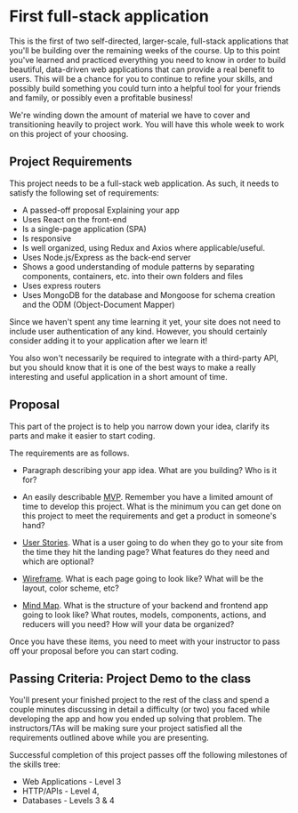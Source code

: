 # First full-stack application

This is the first of two self-directed, larger-scale, full-stack applications that you'll be building over the remaining weeks of the course. Up to this point you've learned and practiced everything you need to know in order to build beautiful, data-driven web applications that can provide a real benefit to users. This will be a chance for you to continue to refine your skills, and possibly build something you could turn into a helpful tool for your friends and family, or possibly even a profitable business!

We're winding down the amount of material we have to cover and transitioning heavily to project work. You will have this whole week to work on this project of your choosing.

## Project Requirements
This project needs to be a full-stack web application. As such, it needs to satisfy the following set of requirements:

* A passed-off proposal Explaining your app
* Uses React on the front-end
* Is a single-page application (SPA)
* Is responsive
* Is well organized, using Redux and Axios where applicable/useful.
* Uses Node.js/Express as the back-end server
* Shows a good understanding of module patterns by separating components, containers, etc. into their own folders and files
* Uses express routers
* Uses MongoDB for the database and Mongoose for schema creation and the ODM (Object-Document Mapper)

Since we haven't spent any time learning it yet, your site does not need to include user authentication of any kind. However, you should certainly consider adding it to your application after we learn it!

You also won't necessarily be required to integrate with a third-party API, but you should know that it is one of the best ways to make a really interesting and useful application in a short amount of time.

## Proposal
This part of the project is to help you narrow down your idea, clarify its parts and make it easier to start coding.

The requirements are as follows.

* Paragraph describing your app idea. What are you building? Who is it for?

* An easily describable [MVP](https://en.wikipedia.org/wiki/Minimum_viable_product). Remember you have a limited amount of time to develop this project. What is the minimum you can get done on this project to meet the requirements and get a product in someone's hand?

* [User Stories](https://www.mountaingoatsoftware.com/agile/user-stories). What is a user going to do when they go to your site from the time they hit the landing page? What features do they need and which are optional?

* [Wireframe](https://uxmastery.com/wireframing-for-beginners/). What is each page going to look like? What will be the layout, color scheme, etc?

* [Mind Map](https://www.mindmup.com/). What is the structure of your backend and frontend app going to look like? What routes, models, components, actions, and reducers will you need? How will your data be organized?

Once you have these items, you need to meet with your instructor to pass off your proposal before you can start coding.

## Passing Criteria: Project Demo to the class
You'll present your finished project to the rest of the class and spend a couple minutes discussing in detail a difficulty (or two) you faced while developing the app and how you ended up solving that problem. The instructors/TAs will be making sure your project satisfied all the requirements outlined above while you are presenting.

Successful completion of this project passes off the following milestones of the skills tree:
* Web Applications - Level 3
* HTTP/APIs - Level 4,
* Databases - Levels 3 & 4
